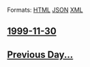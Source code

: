 
Formats: [HTML](1999/11/30/index.html)  [JSON](1999/11/30/index.json)  [XML](1999/11/30/index.xml)  

## [1999-11-30](/news/1999/11/30/index.md)

## [Previous Day...](/news/1999/11/29/index.md)

